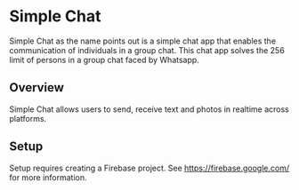 # Simple Chat

Simple Chat as the name points out is a simple chat app that enables the communication of individuals in a group chat. This chat app solves the 256 limit of persons in a group chat faced by Whatsapp.

## Overview

Simple Chat allows users to send, receive text and photos in realtime across platforms.

## Setup

Setup requires creating a Firebase project. See https://firebase.google.com/ for more information.


